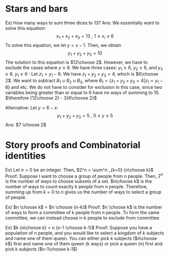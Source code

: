 # Stars and bars 
Ex) How many ways to sum three dices to 13?
Ans:
We essentially want to solve this equation:
$$x_1+x_2+x_3 = 13 \text{ , } 1\leq x_i \leq 6$$
To solve this equation, we let $y = x-1$. Then, we obtain
$$y_1+y_2+y_3 = 10$$
The solution to this equation is $12\choose 2$. However, we have to exclude the cases where $y\geq 6$. We have three cases: $y_1 \geq 6$, $y_2 \geq 6$, and $y_3 \geq 6$.
$y_1 \geq 6$ : Let $z_1 = y_1-6$.
We have $z_1+y_2+y_3 = 4$, which is $6\choose 2$.
We want to subtract $B_1 \cup B_2 \cup B_3$, where $B_1 = \{z_1 +y_2+y_3 =4 | z_1 = y_1-6\}$ and etc.
We do not have to consider for exclusion in this case, since two variables being greater than or equal to 6 have no ways of summing to 10.
$\therefore {12\choose 2} - 3{6\choose 2}$

 Alternative:
 Let $y = 6-x$: $$y_1+y_2+y_3 = 5 \text{ , } 0\leq y \leq 5$$Ans: $7 \choose 2$ 
# Story proofs and Combinatorial identities
Ex) Let $n >0$ be an integer. Then, $2^n = \sum^n _{k=0} {n\choose k}$
Proof: Suppose I want to choose a group of people from n people. Then, $2^n$ is the number of ways to choose subsets of a set. $n\choose k$ is the number of ways to count exactly k people from n people. Therefore, summing up from $k=0$ to $n$ gives us the number of ways to select a group of people.

Ex) $n \choose k$ = $n \choose (n-k)$
Proof: $n \choose k$ is the number of ways to form a committee of k people from n people. To form the same committee, we can instead choose n-k people to exclude from committee. 

Ex) $k {n\choose k} = n {n-1 \choose k-1}$
Proof: Suppose you have a population of n people, and you would like to select a kingdom of $k$ subjects and name one of them queen. You can either pick k subjects ($n\choose k$) first and name one of them queen (k ways) or pick a queen (n) first and pick k subjects ($n-1\choose k-1$)
